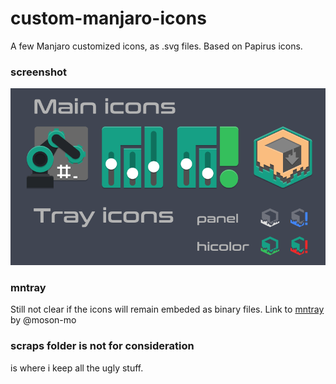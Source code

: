 # custom-manjaro-icons
A few Manjaro customized icons, as .svg files. Based on Papirus icons.

### screenshot

![Alt Text](https://raw.githubusercontent.com/bogdancovaciu/custom-manjaro-icons/master/image.png)

### mntray

Still not clear if the icons will remain embeded as binary files.
Link to [mntray](https://github.com/moson-mo/mntray) by @moson-mo

### scraps folder is not for consideration

is where i keep all the ugly stuff.
